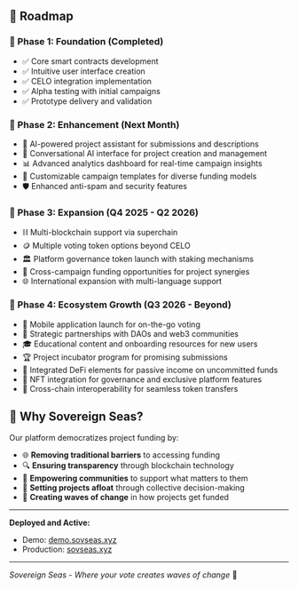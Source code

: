 ## 📅 Roadmap

### 🌊 Phase 1: Foundation (Completed)
- ✅ Core smart contracts development
- ✅ Intuitive user interface creation
- ✅ CELO integration implementation
- ✅ Alpha testing with initial campaigns
- ✅ Prototype delivery and validation

### 🌊 Phase 2: Enhancement (Next Month)
- 🤖 AI-powered project assistant for submissions and descriptions
- 💬 Conversational AI interface for project creation and management
- 📊 Advanced analytics dashboard for real-time campaign insights
- 🧩 Customizable campaign templates for diverse funding models
- 🛡️ Enhanced anti-spam and security features

### 🌊 Phase 3: Expansion (Q4 2025 - Q2 2026)
- ⛓️ Multi-blockchain support via superchain
- 🪙 Multiple voting token options beyond CELO
- 🏛️ Platform governance token launch with staking mechanisms
- 🌉 Cross-campaign funding opportunities for project synergies
- 🌐 International expansion with multi-language support

### 🌊 Phase 4: Ecosystem Growth (Q3 2026 - Beyond)
- 📱 Mobile application launch for on-the-go voting
- 🤝 Strategic partnerships with DAOs and web3 communities
- 🎓 Educational content and onboarding resources for new users
- 🏆 Project incubator program for promising submissions
- 💸 Integrated DeFi elements for passive income on uncommitted funds
- 🎫 NFT integration for governance and exclusive platform features
- 🔄 Cross-chain interoperability for seamless token transfers


## 💎 Why Sovereign Seas?

Our platform democratizes project funding by:

- 🌐 **Removing traditional barriers** to accessing funding
- 🔍 **Ensuring transparency** through blockchain technology
- 🤝 **Empowering communities** to support what matters to them
- 🚢 **Setting projects afloat** through collective decision-making
- 🌊 **Creating waves of change** in how projects get funded

---

**Deployed and Active:**
- Demo: [demo.sovseas.xyz](https://demo.sovseas.xyz)
- Production: [sovseas.xyz](https://sovseas.xyz)

---

*Sovereign Seas - Where your vote creates waves of change* 🌊
